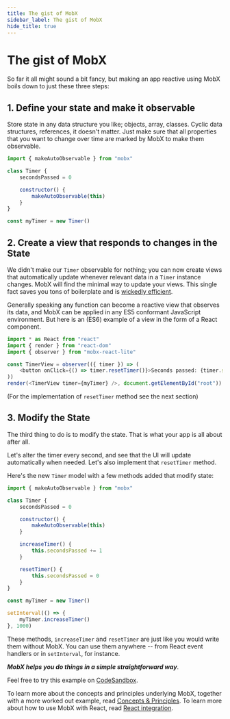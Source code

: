```yaml
---
title: The gist of MobX
sidebar_label: The gist of MobX
hide_title: true
---
```


# The gist of MobX

So far it all might sound a bit fancy, but making an app reactive using MobX boils down to just these three steps:

## 1. Define your state and make it observable

Store state in any data structure you like; objects, array, classes.
Cyclic data structures, references, it doesn't matter.
Just make sure that all properties that you want to change over time are marked by MobX to make them observable.

```javascript
import { makeAutoObservable } from "mobx"

class Timer {
    secondsPassed = 0

    constructor() {
        makeAutoObservable(this)
    }
}

const myTimer = new Timer()
```

## 2. Create a view that responds to changes in the State

We didn't make our `Timer` observable for nothing;
you can now create views that automatically update whenever relevant data in a `Timer` instance changes.
MobX will find the minimal way to update your views.
This single fact saves you tons of boilerplate and is [wickedly efficient](https://mendix.com/tech-blog/making-react-reactive-pursuit-high-performing-easily-maintainable-react-apps/).

Generally speaking any function can become a reactive view that observes its data, and MobX can be applied in any ES5 conformant JavaScript environment.
But here is an (ES6) example of a view in the form of a React component.

```javascript
import * as React from "react"
import { render } from "react-dom"
import { observer } from "mobx-react-lite"

const TimerView = observer(({ timer }) => (
    <button onClick={() => timer.resetTimer()}>Seconds passed: {timer.secondsPassed}</button>
))
render(<TimerView timer={myTimer} />, document.getElementById("root"))
```

(For the implementation of `resetTimer` method see the next section)

## 3. Modify the State

The third thing to do is to modify the state.
That is what your app is all about after all.

Let's alter the timer every second, and see that the UI will update automatically when needed. Let's also implement that `resetTimer` method.

Here's the new `Timer` model with a few methods added that modify state:

```javascript
import { makeAutoObservable } from "mobx"

class Timer {
    secondsPassed = 0

    constructor() {
        makeAutoObservable(this)
    }

    increaseTimer() {
        this.secondsPassed += 1
    }

    resetTimer() {
        this.secondsPassed = 0
    }
}

const myTimer = new Timer()

setInterval(() => {
    myTimer.increaseTimer()
}, 1000)
```

These methods, `increaseTimer` and `resetTimer` are just like you would write them without MobX. You can use them anywhere -- from React event handlers or in `setInterval`, for instance.

**_MobX helps you do things in a simple straightforward way_**.

Feel free to try this example on [CodeSandbox](https://codesandbox.io/s/the-gist-of-mobx-piqqp?file=/src/index.js).

To learn more about the concepts and principles underlying MobX, together with a more worked out example, read [Concepts & Principles](concepts.md). To learn more
about how to use MobX with React, read [React integration](../react/react-integration.md).
